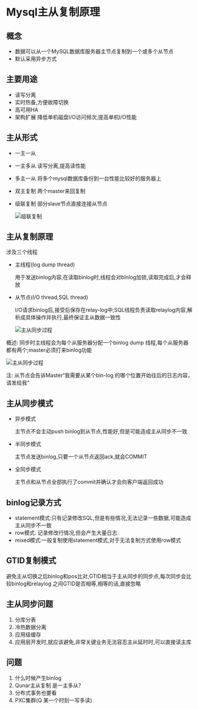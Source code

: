 # Mysql主从复制原理

## 概念

- 数据可以从一个MySQL数据库服务器主节点复制到一个或多个从节点
- 默认采用异步方式

## 主要用途

- 读写分离
- 实时热备,方便故障切换
- 高可用HA
- 架构扩展   降低单机磁盘I/O访问频次,提高单机I/O性能

## 主从形式

- 一主一从
- 一主多从  读写分离,提高读性能
- 多主一从  将多个mysql数据库备份到一台性能比较好的服务器上
- 双主复制  两个master来回复制
- 级联复制  部分slave节点直接连接从节点
  
  ![级联复制](https://pic3.zhimg.com/80/v2-be1bf038ce647dc46bf5abe5b4c48ad7_720w.jpg)

## 主从复制原理

  涉及三个线程

- 主线程(log dump thread)

    用于发送binlog内容,在读取binlog时,线程会对binlog加锁,读取完成后,才会释放

- 从节点(I/O thread,SQL thread)

  I/O请求binlog后,接受后保存在relay-log中;SQL线程负责读取relaylog内容,解析成具体操作并执行,最终保证主从数据一致性

  ![主从同步过程](https://pic4.zhimg.com/80/v2-1b0c3f31bd398c39b9e0930059b0ca24_720w.jpg)

概述: 同步时主线程会为每个从服务器分配一个binlog dump 线程,每个从服务器都有两个;master必须打来binlog功能

  ![主从同步过程](https://pic1.zhimg.com/80/v2-17a1d089c3266a59b5d00d7bd055bed7_720w.jpg)

注: 从节点会告诉Master“我需要从某个bin-log 的哪个位置开始往后的日志内容，请发给我"

## 主从同步模式

- 异步模式

  主节点不会主动push binlog到从节点,性能好,但是可能造成主从同步不一致

- 半同步模式
  
  主节点发送binlog,只要一个从节点返回ack,就会COMMIT

- 全同步模式

   主节点和从节点全部执行了commit并确认才会向客户端返回成功

## binlog记录方式

- statement模式:只有记录修改SQL,但是有些情况,无法记录一些数据,可能造成主从同步不一致
- row模式: 记录修改行情况,但会产生大量日志
- mixed模式:一般复制使用statement模式,对于无法复制方式使用row模式

## GTID复制模式

避免主从切换之后binlog和pos比对,GTID相当于主从同步的同步点,每次同步会比较binlog和relaylog 之间GTID是否相等,相等的话,直接忽略

## 主从同步问题

1. 分库分表
2. 冷热数据分离
3. 应用级缓存
4. 应用层开发时,就应该避免,非常关键业务无法容忍主从延时时,可以直接读主库

## 问题

1. 什么时候产生binlog
2. Qunar主从复制 是一主多从?
3. 分布式事务也要看
4. PXC集群(Q 某一个时刻一写多读)
